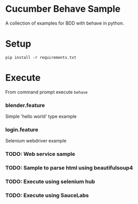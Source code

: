 # Cucumber Behave Sample
A collection of examples for BDD with behave in python.

# Setup
```pip install -r requirements.txt```

# Execute
From command prompt execute ```behave```

### blender.feature
Simple 'hello world' type example

### login.feature
Selenium webdriver example

### TODO: Web service sample

### TODO: Sample to parse html using beautifulsoup4

### TODO: Execute using selenium hub

### TODO: Execute using SauceLabs

